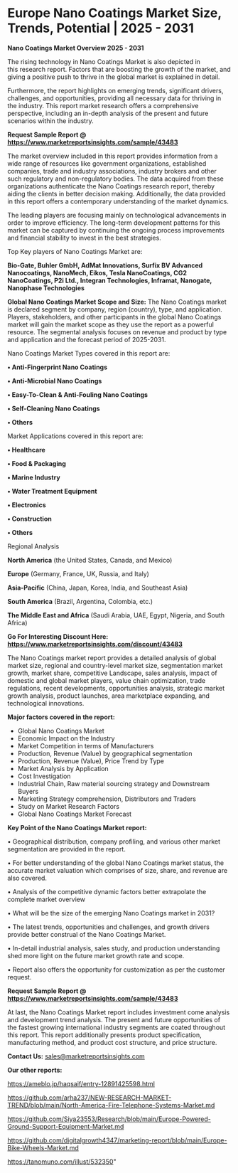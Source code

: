 # Europe Nano Coatings Market Size, Trends, Potential | 2025 - 2031

<Strong> Nano Coatings Market Overview 2025 - 2031</strong>

The rising technology in Nano Coatings Market is also depicted in this research report. Factors that are boosting the growth of the market, and giving a positive push to thrive in the global market is explained in detail.

Furthermore, the report highlights on emerging trends, significant drivers, challenges, and opportunities, providing all necessary data for thriving in the industry. This report market research offers a comprehensive perspective, including an in-depth analysis of the present and future scenarios within the industry.

<strong>Request Sample Report @ <a href=https://www.marketreportsinsights.com/sample/43483>https://www.marketreportsinsights.com/sample/43483</a></strong>

The market overview included in this report provides information from a wide range of resources like government organizations, established companies, trade and industry associations, industry brokers and other such regulatory and non-regulatory bodies. The data acquired from these organizations authenticate the Nano Coatings research report, thereby aiding the clients in better decision making. Additionally, the data provided in this report offers a contemporary understanding of the market dynamics.

The leading players are focusing mainly on technological advancements in order to improve efficiency. The long-term development patterns for this market can be captured by continuing the ongoing process improvements and financial stability to invest in the best strategies.

Top Key players of Nano Coatings Market are:

<strong>Bio-Gate, Buhler GmbH, AdMat Innovations, Surfix BV Advanced Nanocoatings, NanoMech, Eikos, Tesla NanoCoatings, CG2 NanoCoatings, P2i Ltd., Integran Technologies, Inframat, Nanogate, Nanophase Technologies</strong>

<strong><b>Global Nano Coatings Market Scope and Size:</b></strong>
The Nano Coatings market is declared segment by company, region (country), type, and application. Players, stakeholders, and other participants in the global Nano Coatings market will gain the market scope as they use the report as a powerful resource. The segmental analysis focuses on revenue and product by type and application and the forecast period of 2025-2031.

Nano Coatings Market Types covered in this report are:

<strong>•  Anti-Fingerprint Nano Coatings

•  Anti-Microbial Nano Coatings

•  Easy-To-Clean & Anti-Fouling Nano Coatings

•  Self-Cleaning Nano Coatings

•  Others</strong>

Market Applications covered in this report are:

<strong>•  Healthcare

•  Food & Packaging

•  Marine Industry

•  Water Treatment Equipment

•  Electronics

•  Construction

•  Others</strong> 

Regional Analysis

<strong>North America</strong> (the United States, Canada, and Mexico)

<strong>Europe</strong> (Germany, France, UK, Russia, and Italy)

<strong>Asia-Pacific</strong> (China, Japan, Korea, India, and Southeast Asia)

<strong>South America</strong> (Brazil, Argentina, Colombia, etc.)

<strong>The Middle East and Africa</strong> (Saudi Arabia, UAE, Egypt, Nigeria, and South Africa)

<strong>Go For Interesting Discount Here: <a href=https://www.marketreportsinsights.com/discount/43483>https://www.marketreportsinsights.com/discount/43483</a></strong>

The Nano Coatings market report provides a detailed analysis of global market size, regional and country-level market size, segmentation market growth, market share, competitive Landscape, sales analysis, impact of domestic and global market players, value chain optimization, trade regulations, recent developments, opportunities analysis, strategic market growth analysis, product launches, area marketplace expanding, and technological innovations.

<strong><b>Major factors covered in the report:</b></strong>
<ul>
  <li>Global Nano Coatings Market </li>
  <li>Economic Impact on the Industry</li>
  <li>Market Competition in terms of Manufacturers</li>
  <li>Production, Revenue (Value) by geographical segmentation</li>
  <li>Production, Revenue (Value), Price Trend by Type</li>
  <li>Market Analysis by Application</li>
  <li>Cost Investigation</li>
  <li>Industrial Chain, Raw material sourcing strategy and Downstream Buyers</li>
  <li>Marketing Strategy comprehension, Distributors and Traders</li>
  <li>Study on Market Research Factors</li>
  <li>Global Nano Coatings Market Forecast</li>
</ul>

<strong><b>Key Point of the Nano Coatings Market report:</b></strong>

• Geographical distribution, company profiling, and various other market segmentation are provided in the report.

• For better understanding of the global Nano Coatings market status, the accurate market valuation which comprises of size, share, and revenue are also covered.

• Analysis of the competitive dynamic factors better extrapolate the complete market overview

• What will be the size of the emerging Nano Coatings market in 2031?

• The latest trends, opportunities and challenges, and growth drivers provide better construal of the Nano Coatings Market.

• In-detail industrial analysis, sales study, and production understanding shed more light on the future market growth rate and scope.

• Report also offers the opportunity for customization as per the customer request.

<strong>Request Sample Report @ <a href=https://www.marketreportsinsights.com/sample/43483>https://www.marketreportsinsights.com/sample/43483</a></strong>

At last, the Nano Coatings Market report includes investment come analysis and development trend analysis. The present and future opportunities of the fastest growing international industry segments are coated throughout this report. This report additionally presents product specification, manufacturing method, and product cost structure, and price structure.

<strong>Contact Us:</strong>
sales@marketreportsinsights.com

<strong>Our other reports:</strong>

<a href=https://ameblo.jp/haqsaif/entry-12891425598.html>https://ameblo.jp/haqsaif/entry-12891425598.html</a>

<a href=https://github.com/arha237/NEW-RESEARCH-MARKET-TREND/blob/main/North-America-Fire-Telephone-Systems-Market.md>https://github.com/arha237/NEW-RESEARCH-MARKET-TREND/blob/main/North-America-Fire-Telephone-Systems-Market.md</a>

<a href=https://github.com/Siya23553/Research/blob/main/Europe-Powered-Ground-Support-Equipment-Market.md>https://github.com/Siya23553/Research/blob/main/Europe-Powered-Ground-Support-Equipment-Market.md</a>

<a href=https://github.com/digitalgrowth4347/marketing-report/blob/main/Europe-Bike-Wheels-Market.md>https://github.com/digitalgrowth4347/marketing-report/blob/main/Europe-Bike-Wheels-Market.md</a>

<a href=https://tanomuno.com/illust/532350>https://tanomuno.com/illust/532350</a>"
